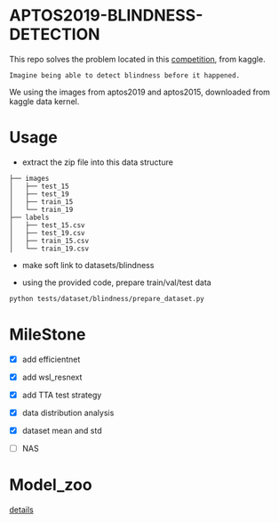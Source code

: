 # APTOS2019-BLINDNESS-DETECTION

This repo solves the problem located in this [competition](https://www.kaggle.com/c/aptos2019-blindness-detection), from kaggle.

`Imagine being able to detect blindness before it happened.`

We using the images from aptos2019 and aptos2015, downloaded from kaggle data kernel.

# Usage

- extract the zip file into this data structure

```
├── images
│   ├── test_15
│   ├── test_19
│   ├── train_15
│   └── train_19
├── labels
│   ├── test_15.csv
│   ├── test_19.csv
│   ├── train_15.csv
│   └── train_19.csv
```

- make soft link to datasets/blindness

- using the provided code, prepare train/val/test data

```sh
python tests/dataset/blindness/prepare_dataset.py
```

# MileStone

- [x] add efficientnet
- [x] add wsl_resnext
- [x] add TTA test strategy
- [x] data distribution analysis
- [x] dataset mean and std
- [ ] NAS


# Model_zoo

[details](MODEL_ZOO.md)